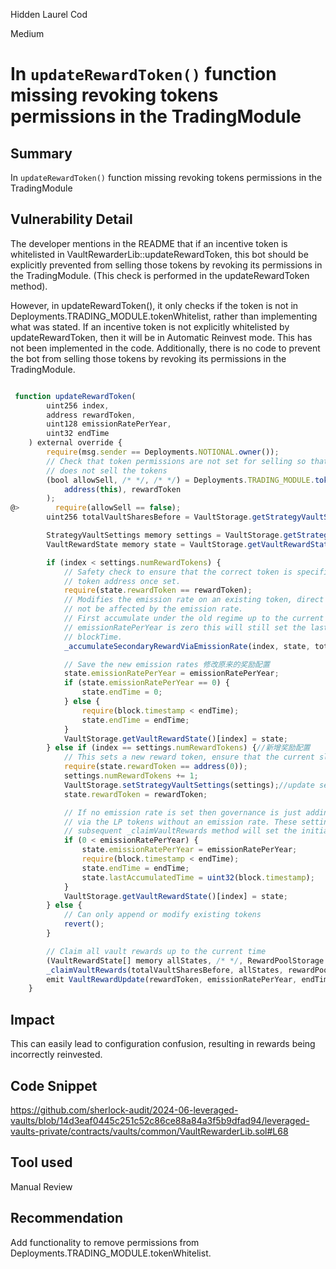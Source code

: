 Hidden Laurel Cod

Medium

# In `updateRewardToken()` function missing revoking tokens permissions in the TradingModule


## Summary
In `updateRewardToken()` function missing revoking tokens permissions in the TradingModule
## Vulnerability Detail
The developer mentions in the README that if an incentive token is whitelisted in VaultRewarderLib::updateRewardToken, this bot should be explicitly prevented from selling those tokens by revoking its permissions in the TradingModule. (This check is performed in the updateRewardToken method).

However, in updateRewardToken(), it only checks if the token is not in Deployments.TRADING_MODULE.tokenWhitelist, rather than implementing what was stated. If an incentive token is not explicitly whitelisted by updateRewardToken, then it will be in Automatic Reinvest mode. This has not been implemented in the code. Additionally, there is no code to prevent the bot from selling those tokens by revoking its permissions in the TradingModule.
```javascript

 function updateRewardToken(
        uint256 index,
        address rewardToken,
        uint128 emissionRatePerYear,
        uint32 endTime
    ) external override {
        require(msg.sender == Deployments.NOTIONAL.owner());
        // Check that token permissions are not set for selling so that automatic reinvest
        // does not sell the tokens
        (bool allowSell, /* */, /* */) = Deployments.TRADING_MODULE.tokenWhitelist(
            address(this), rewardToken
        );
@>        require(allowSell == false);
        uint256 totalVaultSharesBefore = VaultStorage.getStrategyVaultState().totalVaultSharesGlobal;

        StrategyVaultSettings memory settings = VaultStorage.getStrategyVaultSettings();
        VaultRewardState memory state = VaultStorage.getVaultRewardState()[index];

        if (index < settings.numRewardTokens) {
            // Safety check to ensure that the correct token is specified, we can never change the
            // token address once set.
            require(state.rewardToken == rewardToken);
            // Modifies the emission rate on an existing token, direct claims of the token will
            // not be affected by the emission rate.
            // First accumulate under the old regime up to the current time. Even if the previous
            // emissionRatePerYear is zero this will still set the lastAccumulatedTime to the current
            // blockTime.
            _accumulateSecondaryRewardViaEmissionRate(index, state, totalVaultSharesBefore);

            // Save the new emission rates 修改原来的奖励配置
            state.emissionRatePerYear = emissionRatePerYear;
            if (state.emissionRatePerYear == 0) {
                state.endTime = 0;
            } else {
                require(block.timestamp < endTime);
                state.endTime = endTime;
            }
            VaultStorage.getVaultRewardState()[index] = state;
        } else if (index == settings.numRewardTokens) {//新增奖励配置
            // This sets a new reward token, ensure that the current slot is empty
            require(state.rewardToken == address(0));
            settings.numRewardTokens += 1;
            VaultStorage.setStrategyVaultSettings(settings);//update settings
            state.rewardToken = rewardToken;

            // If no emission rate is set then governance is just adding a token that can be claimed
            // via the LP tokens without an emission rate. These settings will be left empty and the
            // subsequent _claimVaultRewards method will set the initial accumulatedRewardPerVaultShare.
            if (0 < emissionRatePerYear) {
                state.emissionRatePerYear = emissionRatePerYear;
                require(block.timestamp < endTime);
                state.endTime = endTime;
                state.lastAccumulatedTime = uint32(block.timestamp);
            }
            VaultStorage.getVaultRewardState()[index] = state;
        } else {
            // Can only append or modify existing tokens
            revert();
        }

        // Claim all vault rewards up to the current time
        (VaultRewardState[] memory allStates, /* */, RewardPoolStorage memory rewardPool) = getRewardSettings();
        _claimVaultRewards(totalVaultSharesBefore, allStates, rewardPool);
        emit VaultRewardUpdate(rewardToken, emissionRatePerYear, endTime);
    }
```

## Impact
This can easily lead to configuration confusion, resulting in rewards being incorrectly reinvested.
## Code Snippet
https://github.com/sherlock-audit/2024-06-leveraged-vaults/blob/14d3eaf0445c251c52c86ce88a84a3f5b9dfad94/leveraged-vaults-private/contracts/vaults/common/VaultRewarderLib.sol#L68
## Tool used

Manual Review

## Recommendation
Add functionality to remove permissions from Deployments.TRADING_MODULE.tokenWhitelist.
